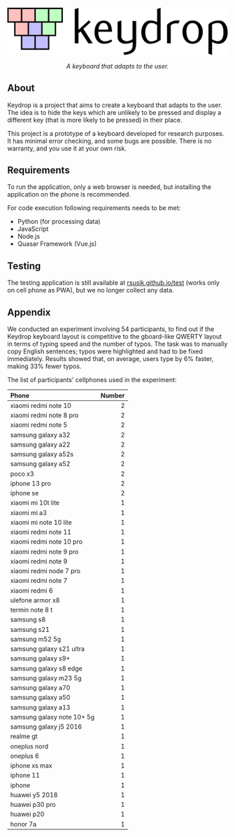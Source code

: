 <p align="center">
    <img src="./logo.png" alt="Keydrop" />
</p>

<p align="center">
    <em>A keyboard that adapts to the user.</em>
</p>

## About

Keydrop is a project that aims to create a keyboard that adapts to the user. The idea is to hide the keys which are unlikely to be pressed and display a different key (that is more likely to be pressed) in their place.

This project is a prototype of a keyboard developed for research purposes. 
It has minimal error checking, and some bugs are possible. 
There is no warranty, and you use it at your own risk.

## Requirements

To run the application, only a web browser is needed, 
but installing the application on the phone is recommended.

For code execution following requirements needs to be met:

* Python (for processing data)
* JavaScript
* Node.js
* Quasar Framework (Vue.js)

## Testing

The testing application is still available at [rsusik.github.io/test](https://rsusik.github.io/test) (works only on cell phone as PWA), but we no longer collect any data.



## Appendix

We conducted an experiment involving 54 participants, to find out if the Keydrop keyboard layout is competitive to the gboard-like QWERTY layout in terms of typing speed and the number of typos. The task was to manually copy English sentences; typos were highlighted and had to be fixed immediately.
Results showed that, on average, users type by 6% faster, making 33% fewer typos.

The list of participants' cellphones used in the experiment:

| Phone                      |   Number |
|:---------------------------|---------:|
| xiaomi redmi note 10       |        2 |
| xiaomi redmi note 8 pro    |        2 |
| xiaomi redmi note 5        |        2 |
| samsung galaxy a32         |        2 |
| samsung galaxy a22         |        2 |
| samsung galaxy a52s        |        2 |
| samsung galaxy a52         |        2 |
| poco x3                    |        2 |
| iphone 13 pro              |        2 |
| iphone se                  |        2 |
| xiaomi mi 10t lite         |        1 |
| xiaomi mi a3               |        1 |
| xiaomi mi note 10 lite     |        1 |
| xiaomi redmi note 11       |        1 |
| xiaomi redmi note 10 pro   |        1 |
| xiaomi redmi note 9 pro    |        1 |
| xiaomi redmi note 9        |        1 |
| xiaomi redmi node 7 pro    |        1 |
| xiaomi redmi note 7        |        1 |
| xiaomi redmi 6             |        1 |
| ulefone armor x8           |        1 |
| termin note 8 t            |        1 |
| samsung s8                 |        1 |
| samsung s21                |        1 |
| samsung m52 5g             |        1 |
| samsung galaxy s21 ultra   |        1 |
| samsung galaxy s9+         |        1 |
| samsung galaxy s8 edge     |        1 |
| samsung galaxy m23 5g      |        1 |
| samsung galaxy a70         |        1 |
| samsung galaxy a50         |        1 |
| samsung galaxy a13         |        1 |
| samsung galaxy note 10+ 5g |        1 |
| samsung galaxy j5 2016     |        1 |
| realme gt                  |        1 |
| oneplus nord               |        1 |
| oneplus 6                  |        1 |
| iphone xs max              |        1 |
| iphone 11                  |        1 |
| iphone                     |        1 |
| huawei y5 2018             |        1 |
| huawei p30 pro             |        1 |
| huawei p20                 |        1 |
| honor 7a                   |        1 |
